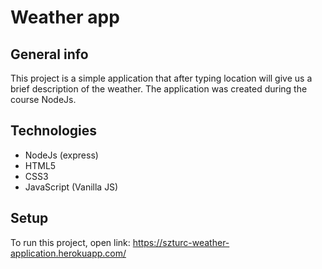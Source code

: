 # Weather app

## General info

This project is a simple application that after typing location will give us a brief description of the weather. The application was created during the course NodeJs.

## Technologies

-   NodeJs (express)
-   HTML5
-   CSS3 
-   JavaScript (Vanilla JS)

## Setup

To run this project, open link:
https://szturc-weather-application.herokuapp.com/
